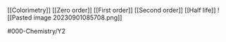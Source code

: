 [[Colorimetry]]
[[Zero order]]
[[First order]]
[[Second order]]
[[Half life]]
![[Pasted image 20230901085708.png]]

#000-Chemistry/Y2